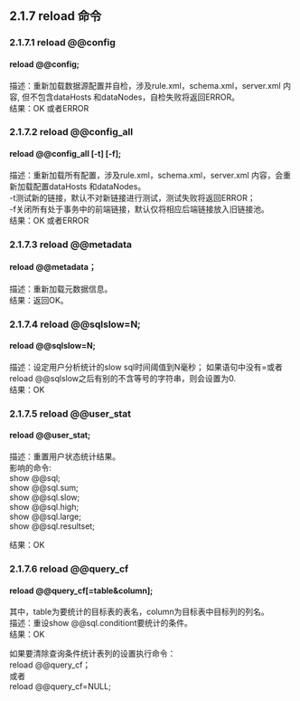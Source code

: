 ## 2.1.7  reload 命令
### 2.1.7.1  reload @@config
#### reload @@config;
描述：重新加载数据源配置并自检，涉及rule.xml，schema.xml，server.xml 内容, 但不包含dataHosts 和dataNodes，自检失败将返回ERROR。  
结果：OK 或者ERROR  

### 2.1.7.2  reload @@config_all
#### reload @@config_all [-t] [-f];
描述：重新加载所有配置，涉及rule.xml，schema.xml，server.xml 内容，会重新加载配置dataHosts 和dataNodes。  
-t测试新的链接，默认不对新链接进行测试，测试失败将返回ERROR；  
-f关闭所有处于事务中的前端链接，默认仅将相应后端链接放入旧链接池。  
结果：OK 或者ERROR  

### 2.1.7.3  reload @@metadata  
####  reload @@metadata；
描述：重新加载元数据信息。  
结果：返回OK。  

### 2.1.7.4  reload @@sqlslow=N;   
#### reload @@sqlslow=N;  
描述：设定用户分析统计的slow sql时间阈值到N毫秒； 如果语句中没有=或者reload @@sqlslow之后有别的不含等号的字符串，则会设置为0.    
结果：OK  

### 2.1.7.5  reload @@user_stat
#### reload @@user_stat;
描述：重置用户状态统计结果。  
影响的命令:  
show @@sql;  
show @@sql.sum;  
show @@sql.slow;   
show @@sql.high;   
show @@sql.large;  
show @@sql.resultset;

结果：OK 

### 2.1.7.6  reload @@query_cf
#### reload @@query_cf[=table&column]; 
其中，table为要统计的目标表的表名，column为目标表中目标列的列名。   
描述：重设show @@sql.conditiont要统计的条件。  
结果：OK

如果要清除查询条件统计表列的设置执行命令：  
reload @@query_cf；  
或者  
reload @@query_cf=NULL;  